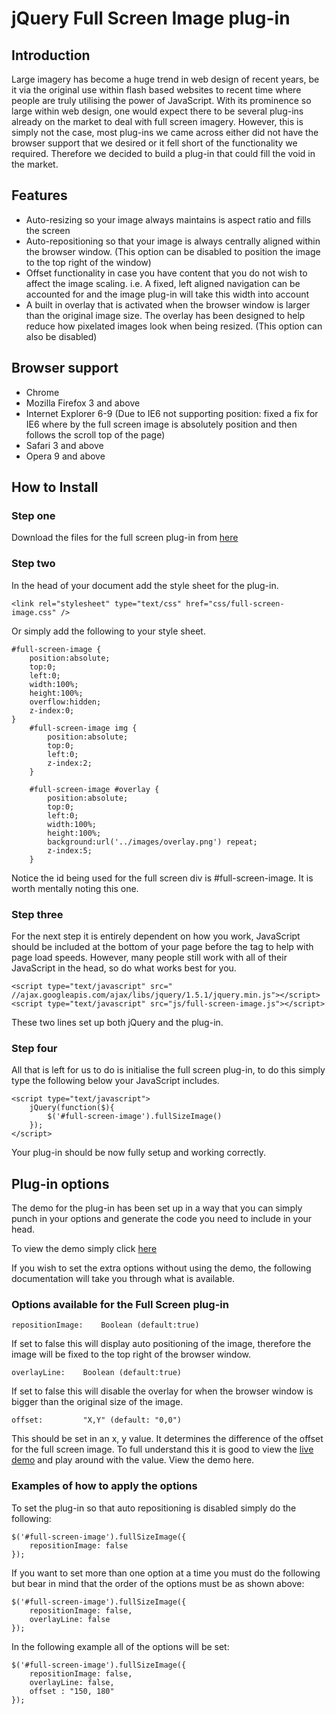 jQuery Full Screen Image plug-in
================================

Introduction
------------

Large imagery has become a huge trend in web design of recent years, be it via the original use within flash based websites to recent time where people are truly utilising the power of JavaScript. With its prominence so large within web design, one would expect there to be several plug-ins already on the market to deal with full screen imagery. However, this is simply not the case, most plug-ins we came across either did not have the browser support that we desired or it fell short of the functionality we required. Therefore we decided to build a plug-in that could fill the void in the market. 

Features
--------

* Auto-resizing so your image always maintains is aspect ratio and fills the screen
* Auto-repositioning so that your image is always centrally aligned within the browser window. (This option can be disabled to position the image to the top right of the window)
* Offset functionality in case you have content that you do not wish to affect the image scaling. i.e. A  fixed, left aligned navigation can be accounted for and the image plug-in will take this width into account
* A built in overlay that is activated when the browser window is larger than the original image size. The overlay has been designed to help reduce how pixelated images look when being resized. (This option can also be disabled)

Browser support
---------------

* Chrome
* Mozilla Firefox 3 and above 
* Internet Explorer 6-9 (Due to IE6 not supporting position: fixed a fix for IE6 where by the full screen image is absolutely position and then follows the scroll top of the page)
* Safari 3 and above
* Opera 9 and above

How to Install
--------------

### Step one

Download the files for the full screen plug-in from [here][1]

### Step two

In the head of your document add the style sheet for the plug-in.

	<link rel="stylesheet" type="text/css" href="css/full-screen-image.css" />

Or simply add the following to your style sheet.

	#full-screen-image {
		position:absolute;
		top:0;
		left:0;
		width:100%;
		height:100%;
		overflow:hidden;
		z-index:0;
	}
		#full-screen-image img {
			position:absolute;
			top:0;
			left:0;
			z-index:2;
		}

		#full-screen-image #overlay {
			position:absolute;
			top:0;
			left:0;
			width:100%;
			height:100%;
			background:url('../images/overlay.png') repeat;
			z-index:5;
		}

Notice the id being used for the full screen div is #full-screen-image. It is worth mentally noting this one.

### Step three

For the next step it is entirely dependent on how you work, JavaScript should be included at the bottom of your page before the </body> tag to help with page load speeds. However, many people still work with all of their JavaScript in the head, so do what works best for you.

	<script type="text/javascript" src=" //ajax.googleapis.com/ajax/libs/jquery/1.5.1/jquery.min.js"></script> 
	<script type="text/javascript" src="js/full-screen-image.js"></script>

These two lines set up both jQuery and the plug-in.

### Step four

All that is left for us to do is initialise the full screen plug-in, to do this simply type the following below your JavaScript includes.

	<script type="text/javascript">
		jQuery(function($){
			$('#full-screen-image').fullSizeImage()
		});
	</script>

Your plug-in should be now fully setup and working correctly.

Plug-in options
---------------

The demo for the plug-in has been set up in a way that you can simply punch in your options and generate the code you need to include in your head.

To view the demo simply click [here][1]

If you wish to set the extra options without using the demo, the following documentation will take you through what is available.

### Options available for the Full Screen plug-in

	repositionImage:	Boolean (default:true)
If set to false this will display auto positioning of the image, therefore the image will be fixed to the top right of the browser window.

	overlayLine: 	Boolean (default:true)
If set to false this will disable the overlay for when the browser window is bigger than the original size of the image.

	offset: 		"X,Y" (default: "0,0")
This should be set in an x, y value. It determines the difference of the offset for the full screen image. To full understand this it is good to view the [live demo][1] and play around with the value. View the demo here.

### Examples of how to apply the options

To set the plug-in so that auto repositioning is disabled simply do the following:

	$('#full-screen-image').fullSizeImage({
		repositionImage: false
	});

If you want to set more than one option at a time you must do the following but bear in mind that the order of the options must be as shown above:

	$('#full-screen-image').fullSizeImage({
		repositionImage: false,
		overlayLine: false
	});

In the following example all of the options will be set:

	$('#full-screen-image').fullSizeImage({
		repositionImage: false,
		overlayLine: false,
		offset : "150, 180"
	});

[1]: http://linux.propelleremail.co.uk/builds/full-screen-image